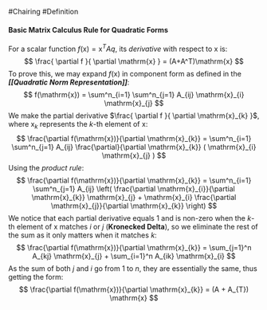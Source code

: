 #Chairing #Definition 
#### Basic Matrix Calculus Rule for Quadratic Forms

For a scalar function $f(\mathrm{x}) = \mathrm{x}^TAq$, its *derivative* with respect to $\mathrm{x}$ is:
$$
\frac{ \partial f }{ \partial \mathrm{x} } = (A+A^T)\mathrm{x} 
$$
To prove this, we may expand $f(\mathrm{x})$ in component form as defined in the ***[[Quadratic Norm Representation]]***:
$$
f(\mathrm{x}) = \sum^n_{i=1} \sum^n_{j=1} A_{ij} \mathrm{x}_{i} \mathrm{x}_{j}
$$
We make the partial derivative $\frac{ \partial f }{ \partial \mathrm{x}_{k} }$, where $\mathrm{x}_{k}$ represents the $k\text{-th}$ element of $\mathrm{x}$:
$$
\frac{\partial f(\mathrm{x})}{\partial \mathrm{x}_{k}} = \sum^n_{i=1} \sum^n_{j=1} A_{ij} \frac{\partial}{\partial \mathrm{x}_{k}} ( \mathrm{x}_{i} \mathrm{x}_{j} ) 
$$
Using the *product rule*:
$$
\frac{\partial f(\mathrm{x})}{\partial \mathrm{x}_{k}} = \sum^n_{i=1} \sum^n_{j=1} A_{ij} \left( \frac{\partial \mathrm{x}_{i}}{\partial \mathrm{x}_{k}} \mathrm{x}_{j} + \mathrm{x}_{i} \frac{\partial \mathrm{x}_{j}}{\partial \mathrm{x}_{k}} \right)
$$
We notice that each partial derivative equals $1$ and is non-zero when the $k\text{-th}$ element of $\mathrm{x}$ matches $i$ or $j$ (**Kronecked Delta**), so we eliminate the rest of the sum as it only matters when it matches $k$:
$$
\frac{\partial f(\mathrm{x})}{\partial \mathrm{x}_{k}} =  \sum_{j=1}^n A_{kj} \mathrm{x}_{j} + \sum_{i=1}^n A_{ik} \mathrm{x}_{i}  
$$
As the sum of both $j$ and $i$ go from $1$ to $n$, they are essentially the same, thus getting the form:
$$
\frac{\partial f(\mathrm{x})}{\partial \mathrm{x}_{k}} = (A + A_{T}) \mathrm{x}
$$

